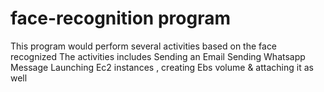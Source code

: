 # face-recognition program 
This program would perform several activities based on the face recognized 
The activities includes 
Sending an Email 
Sending Whatsapp Message 
Launching Ec2 instances , creating Ebs volume & attaching it as well 
